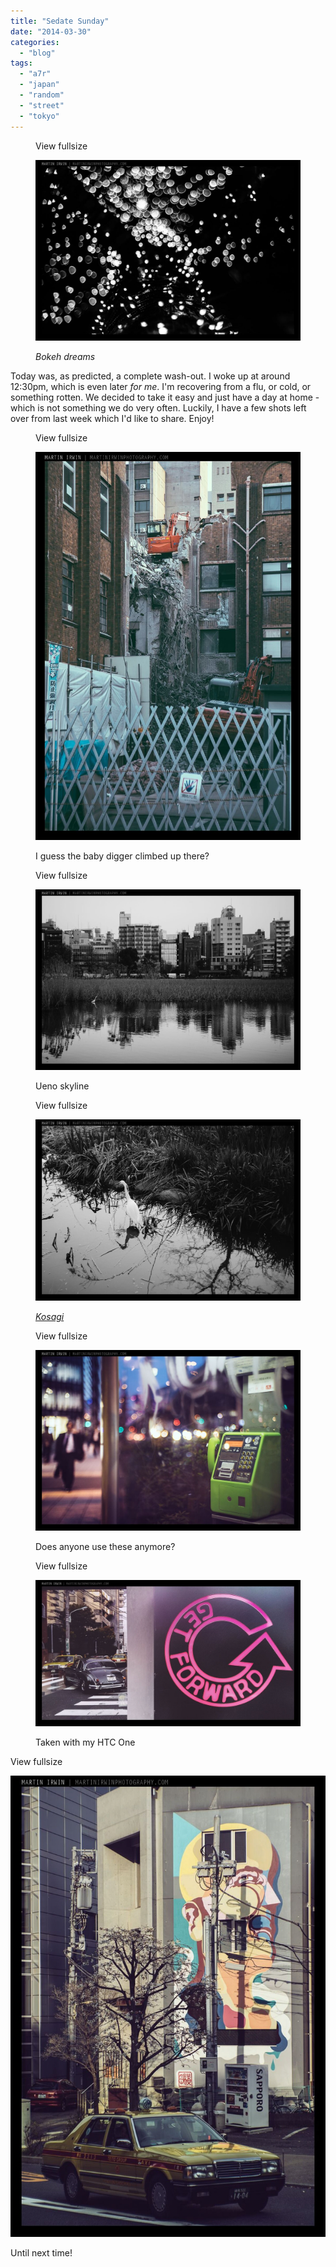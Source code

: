 ```yaml
---
title: "Sedate Sunday"
date: "2014-03-30"
categories: 
  - "blog"
tags: 
  - "a7r"
  - "japan"
  - "random"
  - "street"
  - "tokyo"
---
```


<figure>

View fullsize

![Bokeh dreams](/assets/images/ba0bb-20140328-dsc00304-ilce-7r.jpg)

<figcaption>



_Bokeh dreams_





</figcaption>



</figure>

Today was, as predicted, a complete wash-out. I woke up at around 12:30pm, which is even later _for me_. I'm recovering from a flu, or cold, or something rotten. We decided to take it easy and just have a day at home - which is not something we do very often. Luckily, I have a few shots left over from last week which I'd like to share. Enjoy!

<figure>

View fullsize

![I guess the baby digger climbed up there?](/assets/images/331a9-image-asset.jpeg)

<figcaption>



I guess the baby digger climbed up there?





</figcaption>



</figure>

<figure>

View fullsize

![Ueno skyline](/assets/images/cc653-image-asset.jpeg)

<figcaption>



Ueno skyline





</figcaption>



</figure>

<figure>

View fullsize

![Kosagi](/assets/images/8241d-20140328-dsc00294-ilce-7r.jpg)

<figcaption>



[_Kosagi_](http://www.martinirwinphotography.com/myblog/2012/10/15/kosagi)





</figcaption>



</figure>

<figure>

View fullsize

![Does anyone use these anymore?](/assets/images/5ff55-image-asset.jpeg)

<figcaption>



Does anyone use these anymore?





</figcaption>



</figure>

<figure>

View fullsize

![Taken with my HTC One](/assets/images/1586d-image-asset.jpeg)

<figcaption>



Taken with my HTC One





</figcaption>



</figure>

View fullsize

![](/assets/images/77979-image-asset.jpeg)

Until next time!

